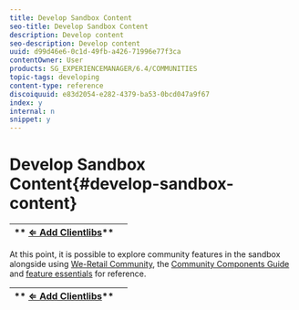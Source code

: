 ```yaml
---
title: Develop Sandbox Content
seo-title: Develop Sandbox Content
description: Develop content 
seo-description: Develop content 
uuid: d99d46e6-0c1d-49fb-a426-71996e77f3ca
contentOwner: User
products: SG_EXPERIENCEMANAGER/6.4/COMMUNITIES
topic-tags: developing
content-type: reference
discoiquuid: e83d2054-e282-4379-ba53-0bcd047a9f67
index: y
internal: n
snippet: y
---
```


# Develop Sandbox Content{#develop-sandbox-content}

| ** [⇐ Add Clientlibs](../../communities/using/add-clientlibs.md)** |  |
|---|---|

At this point, it is possible to explore community features in the sandbox alongside using [We-Retail Community](../../sites/developing/using/we-retail.md), the [Community Components Guide](../../communities/using/components-guide.md) and [feature essentials](../../communities/using/essentials.md) for reference.

| ** [⇐ Add Clientlibs](../../communities/using/add-clientlibs.md)** |  |
|---|---|

